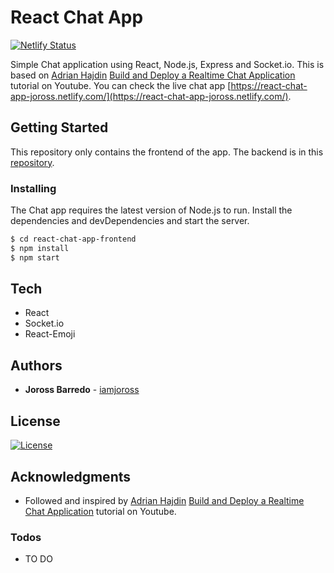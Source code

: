 # React Chat App
[![Netlify Status](https://api.netlify.com/api/v1/badges/c712f4e8-3658-4fdb-aeb8-04d0c22926a7/deploy-status)](https://app.netlify.com/sites/react-chat-app-joross/deploys)

Simple Chat application using React, Node.js, Express and Socket.io. This is based on [Adrian Hajdin](https://github.com/adrianhajdin) [Build and Deploy a Realtime Chat Application](https://www.youtube.com/watch?v=ZwFA3YMfkoc) tutorial on Youtube. You can check the live chat app [https://react-chat-app-joross.netlify.com/](https://react-chat-app-joross.netlify.com/).

## Getting Started

This repository only contains the frontend of the app. The backend is in this [repository](https://github.com/iamjoross/react-chat-app-backend).


### Installing

The Chat app requires the latest version of Node.js to run. 
Install the dependencies and devDependencies and start the server.

```sh
$ cd react-chat-app-frontend
$ npm install
$ npm start
```

## Tech

* React
* Socket.io
* React-Emoji

## Authors

* **Joross Barredo** - [iamjoross](https://github.com/iamjoross)

## License

[![License](http://img.shields.io/:license-mit-blue.svg?style=flat-square)](http://badges.mit-license.org)


## Acknowledgments

* Followed and inspired by [Adrian Hajdin](https://github.com/adrianhajdin) [Build and Deploy a Realtime Chat Application](https://www.youtube.com/watch?v=ZwFA3YMfkoc) tutorial on Youtube.


### Todos

 - TO DO

